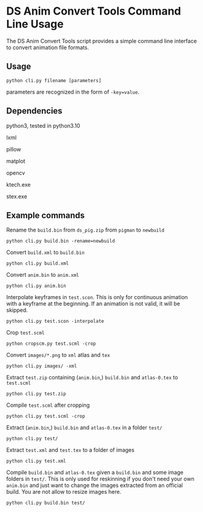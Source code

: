 # DS Anim Convert Tools Command Line Usage

The DS Anim Convert Tools script provides a simple command line interface to convert animation file formats.

## Usage

```shell
python cli.py filename [parameters]
```

parameters are recognized in the form of `-key=value`.

## Dependencies

python3, tested in python3.10

lxml

pillow

matplot

opencv

ktech.exe

stex.exe

## Example commands

Rename the `build.bin` from `ds_pig.zip` from `pigman` to `newbuild`

```shell
python cli.py build.bin -rename=newbuild
```

Convert `build.xml` to `build.bin`

```shell
python cli.py build.xml
```

Convert `anim.bin` to `anim.xml`

```shell
python cli.py anim.bin
```

Interpolate keyframes in `test.scon`. This is only for continuous animation with a keyframe at the beginning. If an animation is not valid, it will be skipped.

```shell
python cli.py test.scon -interpolate
```

Crop `test.scml`

```shell
python cropscm.py test.scml -crop
```

Convert `images/*.png` to `xml` atlas and `tex`

```shell
python cli.py images/ -xml
```

Extract `test.zip` containing (`anim.bin`,) `build.bin` and `atlas-0.tex` to `test.scml`

```shell
python cli.py test.zip
```

Compile `test.scml` after cropping

```shell
python cli.py test.scml -crop	
```

Extract (`anim.bin`,) `build.bin` and `atlas-0.tex` in a folder `test/`

```shell
python cli.py test/
```

Extract `test.xml` and `test.tex` to a folder of images

```shell
python cli.py test.xml
```

Compile `build.bin` and `atlas-0.tex` given a `build.bin` and some image folders in `test/`. This is only used for reskinning if you don't need your own `anim.bin` and just want to change the images extracted from an official build. You are not allow to resize images here.

```shell
python cli.py build.bin test/
```

